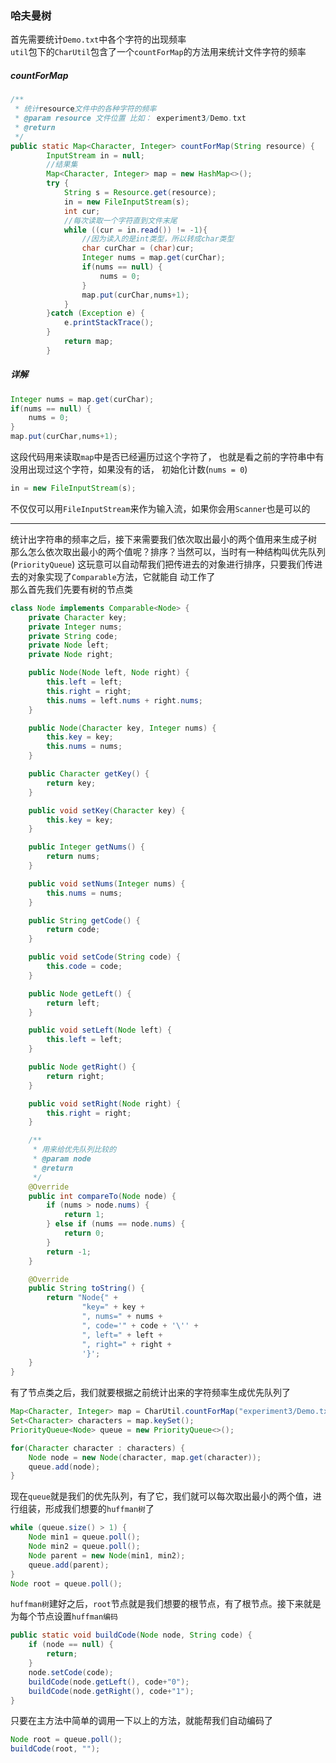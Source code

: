 ### 哈夫曼树  

首先需要统计`Demo.txt`中各个字符的出现频率  
`util`包下的`CharUtil`包含了一个`countForMap`的方法用来统计文件字符的频率  

##### countForMap

```java
/**
 * 统计resource文件中的各种字符的频率
 * @param resource 文件位置 比如： experiment3/Demo.txt
 * @return
 */
public static Map<Character, Integer> countForMap(String resource) {
        InputStream in = null;
        //结果集
        Map<Character, Integer> map = new HashMap<>();
        try {
            String s = Resource.get(resource);
            in = new FileInputStream(s);
            int cur;
            //每次读取一个字符直到文件末尾
            while ((cur = in.read()) != -1){
                //因为读入的是int类型，所以转成char类型
                char curChar = (char)cur;
                Integer nums = map.get(curChar);
                if(nums == null) {
                    nums = 0;
                }
                map.put(curChar,nums+1);
            }
        }catch (Exception e) {
            e.printStackTrace();
        }
            return map;
        }
```

##### 详解  
```java
Integer nums = map.get(curChar);
if(nums == null) {
    nums = 0;
}
map.put(curChar,nums+1);
```
这段代码用来读取`map`中是否已经遍历过这个字符了，
也就是看之前的字符串中有没用出现过这个字符，如果没有的话，
初始化计数(`nums = 0`)  

```java
in = new FileInputStream(s);
```
不仅仅可以用`FileInputStream`来作为输入流，如果你会用`Scanner`也是可以的  

------------------ 

统计出字符串的频率之后，接下来需要我们依次取出最小的两个值用来生成子树  
那么怎么依次取出最小的两个值呢？排序？当然可以，当时有一种结构叫优先队列(`PriorityQueue`)
这玩意可以自动帮我们把传进去的对象进行排序，只要我们传进去的对象实现了`Comparable`方法，它就能自
动工作了  
那么首先我们先要有树的节点类  

```java
class Node implements Comparable<Node> {
    private Character key;
    private Integer nums;
    private String code;
    private Node left;
    private Node right;

    public Node(Node left, Node right) {
        this.left = left;
        this.right = right;
        this.nums = left.nums + right.nums;
    }

    public Node(Character key, Integer nums) {
        this.key = key;
        this.nums = nums;
    }

    public Character getKey() {
        return key;
    }

    public void setKey(Character key) {
        this.key = key;
    }

    public Integer getNums() {
        return nums;
    }

    public void setNums(Integer nums) {
        this.nums = nums;
    }

    public String getCode() {
        return code;
    }

    public void setCode(String code) {
        this.code = code;
    }

    public Node getLeft() {
        return left;
    }

    public void setLeft(Node left) {
        this.left = left;
    }

    public Node getRight() {
        return right;
    }

    public void setRight(Node right) {
        this.right = right;
    }

    /**
     * 用来给优先队列比较的
     * @param node
     * @return
     */
    @Override
    public int compareTo(Node node) {
        if (nums > node.nums) {
            return 1;
        } else if (nums == node.nums) {
            return 0;
        }
        return -1;
    }

    @Override
    public String toString() {
        return "Node{" +
                "key=" + key +
                ", nums=" + nums +
                ", code='" + code + '\'' +
                ", left=" + left +
                ", right=" + right +
                '}';
    }
}
```

有了节点类之后，我们就要根据之前统计出来的字符频率生成优先队列了  
```java
Map<Character, Integer> map = CharUtil.countForMap("experiment3/Demo.txt");
Set<Character> characters = map.keySet();
PriorityQueue<Node> queue = new PriorityQueue<>();

for(Character character : characters) {
    Node node = new Node(character, map.get(character));
    queue.add(node);
}
```
现在`queue`就是我们的优先队列，有了它，我们就可以每次取出最小的两个值，进行组装，形成我们想要的`huffman树`了  

```java
while (queue.size() > 1) {
    Node min1 = queue.poll();
    Node min2 = queue.poll();
    Node parent = new Node(min1, min2);
    queue.add(parent);
}
Node root = queue.poll();
```
`huffman树`建好之后，`root`节点就是我们想要的根节点，有了根节点。接下来就是为每个节点设置`huffman编码`  

```java
public static void buildCode(Node node, String code) {
    if (node == null) {
        return;
    }
    node.setCode(code);
    buildCode(node.getLeft(), code+"0");
    buildCode(node.getRight(), code+"1");
}
```
只要在主方法中简单的调用一下以上的方法，就能帮我们自动编码了  
```java
Node root = queue.poll();
buildCode(root, "");
```